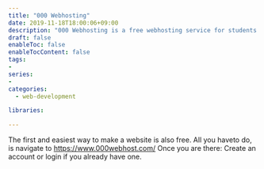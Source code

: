 ```yaml
---
title: "000 Webhosting"
date: 2019-11-18T18:00:06+09:00
description: "000 Webhosting is a free webhosting service for students."
draft: false
enableToc: false
enableTocContent: false
tags:
-
series:
-
categories:
  - web-development

libraries:

---
```


The first and easiest way to make a website is also free. All you haveto do, is navigate to https://www.000webhost.com/ Once you are there: Create an account or login if you already have one.
